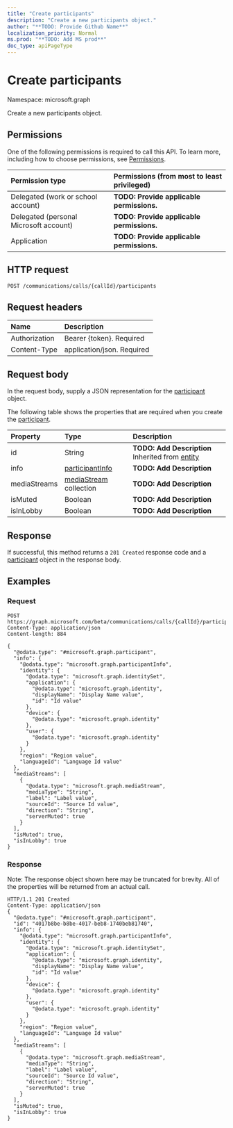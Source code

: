 ```yaml
---
title: "Create participants"
description: "Create a new participants object."
author: "**TODO: Provide Github Name**"
localization_priority: Normal
ms.prod: "**TODO: Add MS prod**"
doc_type: apiPageType
---
```


# Create participants

Namespace: microsoft.graph

Create a new participants object.

## Permissions
One of the following permissions is required to call this API. To learn more, including how to choose permissions, see [Permissions](/concepts/permissions-reference.md).

|Permission type|Permissions (from most to least privileged)|
|:---|:---|
|Delegated (work or school account)|**TODO: Provide applicable permissions.**|
|Delegated (personal Microsoft account)|**TODO: Provide applicable permissions.**|
|Application|**TODO: Provide applicable permissions.**|

## HTTP request
<!-- {
  "blockType": "ignored"
}
-->
``` http
POST /communications/calls/{callId}/participants
```

## Request headers
|Name|Description|
|:---|:---|
|Authorization|Bearer {token}. Required|
|Content-Type|application/json. Required|

## Request body
In the request body, supply a JSON representation for the [participant](../resources/participant.md) object.

The following table shows the properties that are required when you create the [participant](../resources/participant.md).

|Property|Type|Description|
|:---|:---|:---|
|id|String|**TODO: Add Description** Inherited from [entity](../resources/entity.md)|
|info|[participantInfo](../resources/participantinfo.md)|**TODO: Add Description**|
|mediaStreams|[mediaStream](../resources/mediastream.md) collection|**TODO: Add Description**|
|isMuted|Boolean|**TODO: Add Description**|
|isInLobby|Boolean|**TODO: Add Description**|



## Response
If successful, this method returns a `201 Created` response code and a [participant](../resources/participant.md) object in the response body.

## Examples

### Request
<!-- {
  "blockType": "request",
  "name": "create_participant_from_"
}
-->
``` http
POST https://graph.microsoft.com/beta/communications/calls/{callId}/participants
Content-Type: application/json
Content-length: 884

{
  "@odata.type": "#microsoft.graph.participant",
  "info": {
    "@odata.type": "microsoft.graph.participantInfo",
    "identity": {
      "@odata.type": "microsoft.graph.identitySet",
      "application": {
        "@odata.type": "microsoft.graph.identity",
        "displayName": "Display Name value",
        "id": "Id value"
      },
      "device": {
        "@odata.type": "microsoft.graph.identity"
      },
      "user": {
        "@odata.type": "microsoft.graph.identity"
      }
    },
    "region": "Region value",
    "languageId": "Language Id value"
  },
  "mediaStreams": [
    {
      "@odata.type": "microsoft.graph.mediaStream",
      "mediaType": "String",
      "label": "Label value",
      "sourceId": "Source Id value",
      "direction": "String",
      "serverMuted": true
    }
  ],
  "isMuted": true,
  "isInLobby": true
}
```

### Response
Note: The response object shown here may be truncated for brevity. All of the properties will be returned from an actual call.
<!-- {
  "blockType": "response",
  "truncated": true,
  "@odata.type": "microsoft.graph.participant"
}
-->
``` http
HTTP/1.1 201 Created
Content-Type: application/json
{
  "@odata.type": "#microsoft.graph.participant",
  "id": "4017b8be-b8be-4017-beb8-1740beb81740",
  "info": {
    "@odata.type": "microsoft.graph.participantInfo",
    "identity": {
      "@odata.type": "microsoft.graph.identitySet",
      "application": {
        "@odata.type": "microsoft.graph.identity",
        "displayName": "Display Name value",
        "id": "Id value"
      },
      "device": {
        "@odata.type": "microsoft.graph.identity"
      },
      "user": {
        "@odata.type": "microsoft.graph.identity"
      }
    },
    "region": "Region value",
    "languageId": "Language Id value"
  },
  "mediaStreams": [
    {
      "@odata.type": "microsoft.graph.mediaStream",
      "mediaType": "String",
      "label": "Label value",
      "sourceId": "Source Id value",
      "direction": "String",
      "serverMuted": true
    }
  ],
  "isMuted": true,
  "isInLobby": true
}
```

